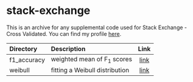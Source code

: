 # stack-exchange
This is an archive for any supplemental code used for Stack Exchange - Cross Validated.  You can find my profile [here](https://bit.ly/2sg94FM).

| Directory        | Description                            | Link   |
|:---------------- |:-------------------------------------- | :------:|
| f1_accuracy      | weighted mean of F<sub>1</sub> scores  | [link](https://stats.stackexchange.com/questions/347164/when-is-weighted-average-of-f-1-scores-simeq-accuracy-in-classification/347190#347190) |
| weibull          | fitting a Weibull distribution         | [link](https://stats.stackexchange.com/questions/346249/fitting-weibull-distribution-in-r/348112#348112) |
